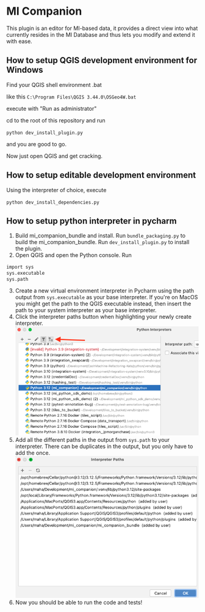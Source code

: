 # MI Companion

This plugin is an editor for MI-based data, it provides a direct view into what currently resides in the MI
Database and thus lets you modify and extend it with ease.


## How to setup QGIS development environment for Windows

Find your QGIS shell environment .bat

like this `C:\Program Files\QGIS 3.44.0\OSGeo4W.bat`

execute with "Run as administrator"

cd to the root of this repository and run

`python dev_install_plugin.py`

and you are good to go.

Now just open QGIS and get cracking.


## How to setup editable development environment

Using the interpreter of choice, execute

`python dev_install_dependencies.py`


## How to setup python interpreter in pycharm

1. Build mi_companion_bundle and install. Run `bundle_packaging.py` to build the mi_companion_bundle. Run
   `dev_install_plugin.py` to install the plugin.
2. Open QGIS and open the Python console. Run

```
import sys
sys.executable
sys.path
 ```

3. Create a new virtual environment interpreter in Pycharm using the path output from `sys.executable` as your
   base interpreter.
   If you're on MacOS you might get the path to the QGIS executable instead, then insert the path to your
   system interpreter as your base interpreter.
4. Click the interpreter paths button when highlighting your newly create interpreter.
   ![interpreter_paths_button.png](images/interpreter_paths_button.png)
5. Add all the different paths in the output from `sys.path` to your interpreter.
   There can be duplicates in the output, but you only have to add the once.
   ![intepreter_paths_window.png](images/intepreter_paths_window.png)
7. Now you should be able to run the code and tests!
